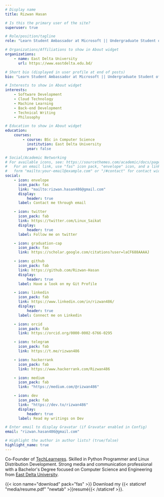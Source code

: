 ```yaml
---
# Display name
title: Rizwan Hasan

# Is this the primary user of the site?
superuser: true

# Role/position/tagline
role: "Learn Student Ambassador at Microsoft || Undergraduate Student of Computer Science"

# Organizations/Affiliations to show in About widget
organizations:
    - name: East Delta University
      url: https://www.eastdelta.edu.bd/

# Short bio (displayed in user profile at end of posts)
bio: "Learn Student Ambassador at Microsoft || Undergraduate Student of Computer Science"

# Interests to show in About widget
interests:
    - Software Development
    - Cloud Technology
    - Machine Learning
    - Back-end Development
    - Technical Writing
    - Philosophy

# Education to show in About widget
education:
    courses:
        - course: BSc in Computer Science
          institution: East Delta University
          year: false

# Social/Academic Networking
# For available icons, see: https://sourcethemes.com/academic/docs/page-builder/#icons
#   For an email link, use "fas" icon pack, "envelope" icon, and a link in the
#   form "mailto:your-email@example.com" or "/#contact" for contact widget.
social:
    - icon: envelope
      icon_pack: fas
      link: "mailto:rizwan.hasan486@gmail.com"
      display:
          header: true
      label: Contact me through email

    - icon: twitter
      icon_pack: fab
      link: https://twitter.com/Linux_Saikat
      display:
          header: true
      label: Follow me on twitter

    - icon: graduation-cap
      icon_pack: fas
      link: https://scholar.google.com/citations?user=laCF688AAAAJ

    - icon: github
      icon_pack: fab
      link: https://github.com/Rizwan-Hasan
      display:
          header: true
      label: Have a look on my Git Profile

    - icon: linkedin
      icon_pack: fab
      link: https://www.linkedin.com/in/rizwan486/
      display:
          header: true
      label: Connect me on Linkedin

    - icon: orcid
      icon_pack: fab
      link: https://orcid.org/0000-0002-6766-0295

    - icon: telegram
      icon_pack: fab
      link: https://t.me/rizwan486

    - icon: hackerrank
      icon_pack: fab
      link: https://www.hackerrank.com/Rizwan486

    - icon: medium
      icon_pack: fab
      link: "https://medium.com/@rizwan486"

    - icon: dev
      icon_pack: fab
      link: "https://dev.to/rizwan486"
      display:
          header: true
      label: Read my writings on Dev

# Enter email to display Gravatar (if Gravatar enabled in Config)
email: "rizwan.hasan486@gmail.com"

# Highlight the author in author lists? (true/false)
highlight_name: true
---
```


Co-Founder of [TechLearneres](https://github.com/TechLearnersInc). Skilled in Python Programmer and Linux Distribution Development. Strong media and communication professional with a Bachelor's Degree focused on Computer Science and Engineering from [East Delta University](https://www.eastdelta.edu.bd/).

{{< icon name="download" pack="fas" >}} Download my {{< staticref "media/resume.pdf" "newtab" >}}resumé{{< /staticref >}}.
